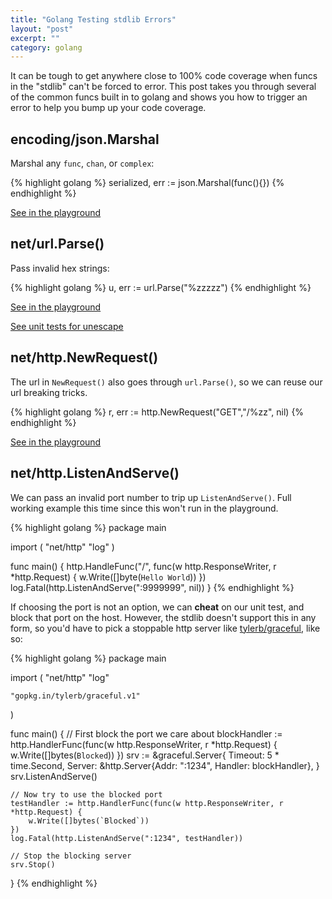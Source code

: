 ```yaml
---
title: "Golang Testing stdlib Errors"
layout: "post"
excerpt: ""
category: golang
---
```


It can be tough to get anywhere close to 100% code coverage when funcs in the "stdlib" can't be forced to error. This post takes you through several of the common funcs built in to golang and shows you how to trigger an error to help you bump up your code coverage.

## encoding/json.Marshal

Marshal any `func`, `chan`, or `complex`:

{% highlight golang %}
serialized, err := json.Marshal(func(){})
{% endhighlight %}

[See in the playground](http://play.golang.org/p/FuQyHNHYNY)

## net/url.Parse()

Pass invalid hex strings:

{% highlight golang %}
u, err := url.Parse("%zzzzz")
{% endhighlight %}

[See in the playground](http://play.golang.org/p/OJk3B-86c3)

[See unit tests for unescape](https://golang.org/src/net/url/url_test.go#L705)

## net/http.NewRequest()

The url in `NewRequest()` also goes through `url.Parse()`, so we can reuse our url breaking tricks.

{% highlight golang %}
r, err := http.NewRequest("GET","/%zz", nil)
{% endhighlight %}

[See in the playground](http://play.golang.org/p/Xkr8IAYo8S)


## net/http.ListenAndServe()

We can pass an invalid port number to trip up `ListenAndServe()`. Full working example this time since this won't run in the playground.

{% highlight golang %}
package main

import (
	"net/http"
	"log"
)

func main() {
	http.HandleFunc("/", func(w http.ResponseWriter, r *http.Request) {
		w.Write([]byte(`Hello World`))
	})
	log.Fatal(http.ListenAndServe(":9999999", nil))
}
{% endhighlight %}

If choosing the port is not an option, we can **cheat** on our unit test, and block that port on the host. However, the stdlib doesn't support this in any form, so you'd have to pick a stoppable http server like [tylerb/graceful](https://github.com/tylerb/graceful), like so:

{% highlight golang %}
package main

import (
	"net/http"
	"log"

	"gopkg.in/tylerb/graceful.v1"
)

func main() {
	// First block the port we care about
	blockHandler := http.HandlerFunc(func(w http.ResponseWriter, r *http.Request) {
		w.Write([]bytes(`Blocked`))
	})
	srv := &graceful.Server{
		Timeout: 5 * time.Second,
		Server: &http.Server{Addr: ":1234", Handler: blockHandler},
	}
	srv.ListenAndServe()

	// Now try to use the blocked port
	testHandler := http.HandlerFunc(func(w http.ResponseWriter, r *http.Request) {
		w.Write([]bytes(`Blocked`))
	})
	log.Fatal(http.ListenAndServe(":1234", testHandler))

	// Stop the blocking server
	srv.Stop()
}
{% endhighlight %}
